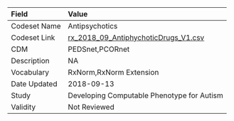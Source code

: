 |Field        |Value                                      |
|:------------|:------------------------------------------|
|Codeset Name |Antipsychotics                             |
|Codeset Link |[rx_2018_09_AntiphychoticDrugs_V1.csv](https://github.com/PEDSnet/Variable-Dictionary/blob/main/drugs/rx_2018_09_AntiphychoticDrugs_V1.csv.csv)|
|CDM          |PEDSnet,PCORnet                            |
|Description  |NA                                         |
|Vocabulary   |RxNorm,RxNorm Extension                    |
|Date Updated |2018-09-13                                 |
|Study        |Developing Computable Phenotype for Autism |
|Validity     |Not Reviewed                               |
